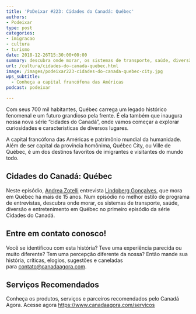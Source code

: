 ```yaml
---
title: 'PoDeixar #223: Cidades do Canadá: Québec'
authors:
- Podeixar
type: post
categories:
- imigracao
- cultura
- turismo
date: 2018-12-26T15:30:00+00:00
summary: descubra onde morar, os sistemas de transporte, saúde, diversão e entretenimento em Québec no primeiro episódio da série Cidades do Canadá.
url: /cultura/cidades-do-canada-quebec.html
image: /images/podeixar223-cidades-do-canada-quebec-city.jpg
wps_subtitle:
  - Conheça a capital francófona das Américas
podcast: podeixar

---
```

Com seus 700 mil habitantes, Québec carrega um legado histórico fenomenal e um futuro grandioso pela frente. É ela também que inaugura nossa nova série &#8220;cidades do Canadá&#8221;, onde vamos começar a explorar curiosidades e características de diversos lugares.

A capital francófona das Américas e patrimônio mundial da humanidade. Além de ser capital da província homônima, Québec City, ou Ville de Québec, é um dos destinos favoritos de imigrantes e visitantes do mundo todo.

## Cidades do Canadá: Québec

Neste episódio, [Andrea Zotelli][1] entrevista&nbsp;[Lindoberg Gonçalves][2], que mora em Québec há mais de 15 anos. Num episódio no melhor estilo de programa de entrevistas, descubra onde morar, os sistemas de transporte, saúde, diversão e entretenimento em Québec no primeiro episódio da série Cidades do Canadá.

## Entre em contato conosco!

Você se identificou com esta história? Teve uma experiência parecida ou muito diferente? Tem&nbsp;uma percepção diferente da nossa? Então mande sua história, críticas, elogios, sugestões e caneladas para&nbsp;<contato@canadaagora.com>.

## Serviços Recomendados

Conheça os produtos, serviços e parceiros recomendados pelo Canadá Agora. Acesse agora&nbsp;<https://www.canadaagora.com/servicos>

 [1]: /andreazotelli
 [2]: https://www.canadaagora.com/berg